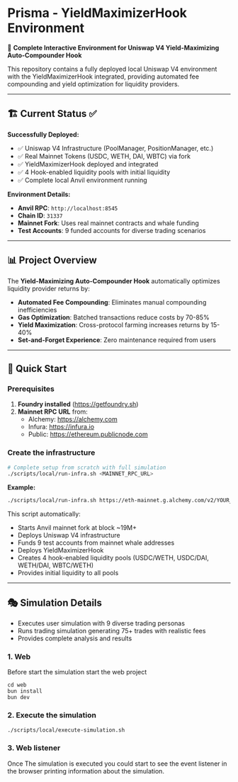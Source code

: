 # Prisma - YieldMaximizerHook Environment

🎯 **Complete Interactive Environment for Uniswap V4 Yield-Maximizing Auto-Compounder Hook**

This repository contains a fully deployed local Uniswap V4 environment with the YieldMaximizerHook integrated, providing automated fee compounding and yield optimization for liquidity providers.

---

## 🏗️ **Current Status** ✅

**Successfully Deployed:**
- ✅ Uniswap V4 Infrastructure (PoolManager, PositionManager, etc.)
- ✅ Real Mainnet Tokens (USDC, WETH, DAI, WBTC) via fork
- ✅ YieldMaximizerHook deployed and integrated
- ✅ 4 Hook-enabled liquidity pools with initial liquidity
- ✅ Complete local Anvil environment running

**Environment Details:**
- **Anvil RPC**: `http://localhost:8545`
- **Chain ID**: `31337`
- **Mainnet Fork**: Uses real mainnet contracts and whale funding
- **Test Accounts**: 9 funded accounts for diverse trading scenarios

---

## 📊 **Project Overview**

The **Yield-Maximizing Auto-Compounder Hook** automatically optimizes liquidity provider returns by:

- **Automated Fee Compounding**: Eliminates manual compounding inefficiencies
- **Gas Optimization**: Batched transactions reduce costs by 70-85%
- **Yield Maximization**: Cross-protocol farming increases returns by 15-40%
- **Set-and-Forget Experience**: Zero maintenance required from users

---

## 🚀 **Quick Start**

### **Prerequisites**

1. **Foundry installed** (https://getfoundry.sh)
2. **Mainnet RPC URL** from:
   - Alchemy: https://alchemy.com
   - Infura: https://infura.io  
   - Public: https://ethereum.publicnode.com

### **Create the infrastructure**

```bash
# Complete setup from scratch with full simulation
./scripts/local/run-infra.sh <MAINNET_RPC_URL>
```

**Example:**
```bash
./scripts/local/run-infra.sh https://eth-mainnet.g.alchemy.com/v2/YOUR_KEY
```

This script automatically:
- Starts Anvil mainnet fork at block ~19M+
- Deploys Uniswap V4 infrastructure 
- Funds 9 test accounts from mainnet whale addresses
- Deploys YieldMaximizerHook
- Creates 4 hook-enabled liquidity pools (USDC/WETH, USDC/DAI, WETH/DAI, WBTC/WETH)
- Provides initial liquidity to all pools
---

## 🎭 **Simulation Details**

- Executes user simulation with 9 diverse trading personas
- Runs trading simulation generating 75+ trades with realistic fees
- Provides complete analysis and results


### 1. Web

Before start the simulation start the web project
```
cd web
bun install
bun dev
```

### 2. Execute the simulation

```bash
./scripts/local/execute-simulation.sh
```

### 3. Web listener
Once The simulation is executed you could start to see the event listener in the browser 
printing information about the simulation.





